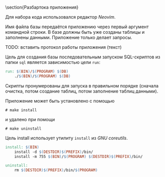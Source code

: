 \section{Разбартока приложения}

Для набора кода использовался редактор *Neovim*.

Имя файла базы передаётся приложению через первый аргумент командной строки. В базе должны быть уже созданы таблицы и заполнены данными. Приложение только делает запросы.

TODO: вставить протокол работы приложения (текст)

Цель для создания базы последовательным запуском SQL-скриптов из папки `sql` является зависимостью цели `run`:

```makefile
run: $(BIN)/$(PROGRAM) $(DB)
    ./$(BIN)/$(PROGRAM) $(DB)
```

Скрипты пронумерованы для запуска в правильном порядке (сначала очистка, потом создание таблиц, потом заполнение таблиц данными).

Приложение может быть установлено с помощью

`# make install`

и удалено при помощи

`# make uninstall`

Цель install использует утилиту `install` из *GNU coreutils*.

```makefile
install: $(BIN)
    install -d $(DESTDIR)$(PREFIX)/bin/
    install -m 755 $(BIN)/$(PROGRAM) $(DESTDIR)$(PREFIX)/bin/

uninstall:
    rm $(DESTDIR)$(PREFIX)/bin/$(PROGRAM)
```
